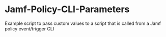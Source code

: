 # Jamf-Policy-CLI-Parameters
Example script to pass custom values to a script that is called from a Jamf policy event/trigger CLI
